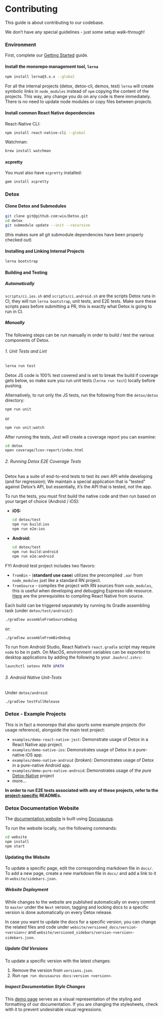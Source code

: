 # Contributing

<!-- markdownlint-configure-file { "header-increment": 0 } -->

This guide is about contributing to our codebase.

We don’t have any special guidelines - just some setup walk-through!

### Environment

First, complete our [Getting Started](introduction/getting-started.mdx) guide.

#### Install the monorepo management tool, `lerna`

```bash npm2yarn
npm install lerna@3.x.x --global
```

For all the internal projects (detox, detox-cli, demos, test) `lerna` will create symbolic links in `node_modules` instead of `npm` copying the content of the projects. This way, any change you do on any code is there immediately. There is no need to update node modules or copy files between projects.

#### Install common React Native dependencies

React-Native CLI:

```bash npm2yarn
npm install react-native-cli --global
```

Watchman:

```bash
brew install watchman
```

#### xcpretty

You must also have `xcpretty` installed:

```bash
gem install xcpretty
```

### Detox

#### Clone Detox and Submodules

```bash
git clone git@github.com:wix/Detox.git
cd detox
git submodule update --init --recursive
```

(this makes sure all git submodule dependencies have been properly checked out)

#### Installing and Linking Internal Projects

```bash
lerna bootstrap
```

#### Building and Testing

##### Automatically

`scripts/ci.ios.sh` and `scripts/ci.android.sh` are the scripts Detox runs in CI, they will run `lerna bootstrap`, unit tests, and E2E tests. Make sure these scripts pass before submitting a PR, this is exactly what Detox is going to run in CI.

##### Manually

The following steps can be run manually in order to build / test the various components of Detox.

###### 1. Unit Tests and Lint

```bash
lerna run test
```

Detox JS code is 100% test covered and is set to break the build if coverage gets below, so make sure you run unit tests (`lerna run test`) locally before pushing.

Alternatively, to run only the JS tests, run the following from the `detox/detox` directory:

```bash npm2yarn
npm run unit
```

or

```bash npm2yarn
npm run unit:watch
```

After running the tests, _Jest_ will create a coverage report you can examine:

```bash
cd detox
open coverage/lcov-report/index.html
```

###### 2. Running Detox E2E Coverage Tests

Detox has a suite of end-to-end tests to test its own API while developing (and for regression); We maintain a special application that is "tested" against Detox’s API, but essentially, it’s the API that is tested, not the app.

To run the tests, you must first build the native code and then run based on your target of choice (Android / iOS):

- **iOS:**

  ```bash npm2yarn
  cd detox/test
  npm run build:ios
  npm run e2e:ios
  ```

- **Android:**

  ```bash npm2yarn
  cd detox/test
  npm run build:android
  npm run e2e:android
  ```

FYI Android test project includes two flavors:

- `fromBin` - (**standard use case**) utilizes the precompiled `.aar` from `node_modules` just like a standard RN project.
- `fromSource` - compiles the project with RN sources from `node_modules`, this is useful when developing and debugging Espresso idle resource.
  [Here](https://github.com/facebook/react-native/wiki/Building-from-source#android) are the prerequisites to compiling React Native from source.

Each build can be triggered separately by running its Gradle assembling task (under `detox/test/android/`):

```bash
./gradlew assembleFromSourceDebug
```

or:

```bash
./gradlew assembleFromBinDebug
```

To run from Android Studio, React Native’s `react.gradle` script may require `node` to be in path.
On MacOS, environment variables can be exported to desktop applications by adding the following to your `.bashrc`/`.zshrc`:

```bash
launchctl setenv PATH $PATH
```

###### 3. Android Native Unit-Tests

Under `detox/android`:

```bash
./gradlew testFullRelease
```

### Detox - Example Projects

This is in fact a monorepo that also sports some example projects (for usage reference), alongside the main test project:

- `examples/demo-react-native-jest`: Demonstrate usage of Detox in a React Native app project.
- `examples/demo-native-ios`: Demonstrates usage of Detox in a pure-native iOS app.
- `examples/demo-native-android` (broken): Demonstrates usage of Detox in a pure-native Android app.
- `examples/demo-pure-native-android`: Demonstrates usage of the _pure_ [Detox-Native](https://github.com/wix/Detox/tree/master/detox-native/README.md) project
- more...

**In order to run E2E tests associated with any of these projects, refer to the [project-specific](https://github.com/wix/Detox/tree/master/examples) READMEs.**

### Detox Documentation Website

The [documentation website](https://wix.github.io/Detox) is built using [Docusaurus](https://docusaurus.io/).

To run the website locally, run the following commands:

```bash npm2yarn
cd website
npm install
npm start
```

#### Updating the Website

To update a specific page, edit the corresponding markdown file in `docs/`. To add a new page, create a new markdown file in `docs/` and add a link to it in `website/sidebars.json`.

##### Website Deployment

While changes to the website are published automatically on every commit to `master` under the `Next` version, tagging and locking docs to a specific version is done automatically on every Detox release.

In case you want to update the docs for a specific version, you can change the related files and code under `website/versioned_docs/version-<version>/` and `website/versioned_sidebars/version-<version>-sidebars.json`.

##### Update Old Versions

To update a specific version with the latest changes:

1. Remove the version from `versions.json`.
1. Run `npm run docusaurus docs:version <version>`.

##### Inspect Documentation Style Changes

This [demo page](demo.mdx) serves as a visual representation of the styling and formatting of our documentation.
If you are changing the stylesheets, check with it to prevent undesirable visual regressions.
